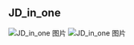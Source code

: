 ## JD_in_one

![JD_in_one 图片](https://cdn.weizhen.xyz/https://raw.githubusercontent.com/anker1209/Scriptable/main/image/IMG_7150.png "JD_in_one")
![JD_in_one 图片](https://cdn.weizhen.xyz/https://raw.githubusercontent.com/anker1209/Scriptable/main/image/IMG_7151.png "JD_in_one")
